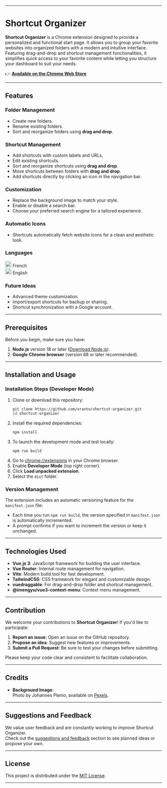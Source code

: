 
---

# Shortcut Organizer

**Shortcut Organizer** is a Chrome extension designed to provide a personalized and functional start page. It allows you to group your favorite websites into organized folders with a modern and intuitive interface. Featuring drag-and-drop and shortcut management functionalities, it simplifies quick access to your favorite content while letting you structure your dashboard to suit your needs.

👉 **[Available on the Chrome Web Store](https://chromewebstore.google.com/detail/shortcut-organizer/olbkpagnnfedofboaojkldnlllangkia)**

---

## **Features**

### **Folder Management**
- Create new folders.  
- Rename existing folders.  
- Sort and reorganize folders using **drag and drop**.  

### **Shortcut Management**
- Add shortcuts with custom labels and URLs.  
- Edit existing shortcuts.  
- Sort and reorganize shortcuts using **drag and drop**.  
- Move shortcuts between folders with **drag and drop**.  
- Add shortcuts directly by clicking an icon in the navigation bar.  

### **Customization**
- Replace the background image to match your style.  
- Enable or disable a search bar.  
- Choose your preferred search engine for a tailored experience.  

### **Automatic Icons**
- Shortcuts automatically fetch website icons for a clean and aesthetic look.  

### **Languages**  
<img src="https://upload.wikimedia.org/wikipedia/en/c/c3/Flag_of_France.svg" alt="French" width="20"/> French  
<img src="https://upload.wikimedia.org/wikipedia/en/a/ae/Flag_of_the_United_Kingdom.svg" alt="English" width="20"/> English

### **Future Ideas**
- Advanced theme customization.  
- Import/export shortcuts for backup or sharing.  
- Shortcut synchronization with a Google account.  

---

## Prerequisites

Before you begin, make sure you have:  
1. **Node.js** version 18 or later ([Download Node.js](https://nodejs.org)).  
2. **Google Chrome browser** (version 88 or later recommended).  

---

## Installation and Usage

### Installation Steps (Developer Mode)

1. Clone or download this repository:
   ```bash
   git clone https://github.com/xranto/shortcut-organizer.git
   cd shortcut-organizer
   ```
2. Install the required dependencies:
   ```bash
   npm install
   ```
3. To launch the development mode and test locally:
   ```bash
   npm run build
   ```
4. Go to [chrome://extensions](chrome://extensions) in your Chrome browser.  
5. Enable **Developer Mode** (top right corner).  
6. Click **Load unpacked extension**.  
7. Select the `dist` folder.  

### Version Management

The extension includes an automatic versioning feature for the `manifest.json` file:

- Each time you run `npm run build`, the version specified in `manifest.json` is automatically incremented.  
- A prompt confirms if you want to increment the version or keep it unchanged.  

---

## Technologies Used

- **Vue.js 3**: JavaScript framework for building the user interface.  
- **Vue Router**: Internal route management for navigation.  
- **Vite**: Modern build tool for fast development.  
- **TailwindCSS**: CSS framework for elegant and customizable design.  
- **vuedraggable**: For drag-and-drop folder and shortcut management.  
- **@imengyu/vue3-context-menu**: Context menu management.  

---

## Contribution

We welcome your contributions to **Shortcut Organizer**! If you'd like to participate:  

1. **Report an issue**: Open an issue on the GitHub repository.  
2. **Propose an idea**: Suggest new features or improvements.  
3. **Submit a Pull Request**: Be sure to test your changes before submitting.  

Please keep your code clear and consistent to facilitate collaboration.  

---

## Credits

- **Background Image**:  
  Photo by Johannes Plenio, available on [Pexels](https://www.pexels.com/fr-fr/photo/papier-peint-gris-et-blanc-1103970/).  

---

## Suggestions and Feedback

We value user feedback and are constantly working to improve Shortcut Organizer.  
Check out the [suggestions and feedback](FEEDBACK.md) section to see planned ideas or propose your own.  

---

## License

This project is distributed under the [MIT License](https://opensource.org/licenses/MIT).  

---
